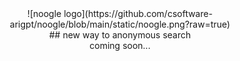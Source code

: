 <center>![noogle logo](https://github.com/csoftware-arigpt/noogle/blob/main/static/noogle.png?raw=true)</center>
<center>## new way to anonymous search</center>
<center>coming soon...</center>
